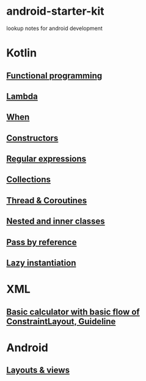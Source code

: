# android-starter-kit
lookup notes for android development

# Kotlin

## [Functional programming](https://github.com/KidPudel/android-starter-kit/blob/main/Kotlin/Functional-Programming.md)
## [Lambda](https://github.com/KidPudel/android-starter-kit/blob/main/Kotlin/Lambda.md)
## [When](https://github.com/KidPudel/android-starter-kit/blob/main/Kotlin/When.md)
## [Constructors](https://github.com/KidPudel/android-starter-kit/blob/main/Kotlin/Constructors.md)
## [Regular expressions](https://github.com/KidPudel/android-starter-kit/blob/main/Kotlin/Regular-expression.md)
## [Collections](https://github.com/KidPudel/android-starter-kit/blob/main/Kotlin/Collections.md)
## [Thread & Coroutines](https://github.com/KidPudel/android-starter-kit/blob/main/Kotlin/Thread.md)
## [Nested and inner classes](https://github.com/KidPudel/android-starter-kit/blob/main/Kotlin/Nested-and-inner-classes.md)
## [Pass by reference](https://github.com/KidPudel/android-starter-kit/blob/main/Kotlin/pass-by-reference.md)
## [Lazy instantiation](https://github.com/KidPudel/android-starter-kit/blob/main/Kotlin/lazy-instantiation.md)


# XML

## [Basic calculator with basic flow of ConstraintLayout, Guideline](https://github.com/KidPudel/android-starter-kit/blob/main/XML/Basic-calculator.md)


# Android

## [Layouts & views](https://github.com/KidPudel/android-starter-kit/blob/main/Android/layouts-views.md)
